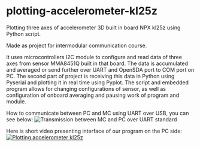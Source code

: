 # plotting-accelerometer-kl25z
Plotting three axes of accelerometer 3D built in board NPX kl25z using Python script.

Made as project for intermodular communication course.

It uses microcontrollers I2C module to configure and read data of three axes from sensor MMA8451Q built in that board.
The data is accumulated and averaged or send further over UART and OpenSDA port to COM port on PC.
The second part of project is receiving this data in Python using Pyserial and plotting it in real time using Pyplot.
The script and embedded program allows for changing configurations of sensor, as well as configuration of onboard averaging and pausing work of program and module. 

How to communicate between PC and MC using UART over USB, you can see below:
![Transmission between MC and PC over UART standard](https://img.techpowerup.org/200519/infografika.png)


Here is short video presenting interface of our program on the PC side:
[![Plotting accelerometer kl25z](https://img.techpowerup.org/200518/scr.png)](https://www.youtube.com/watch?v=m-bJwO0NVRs)
